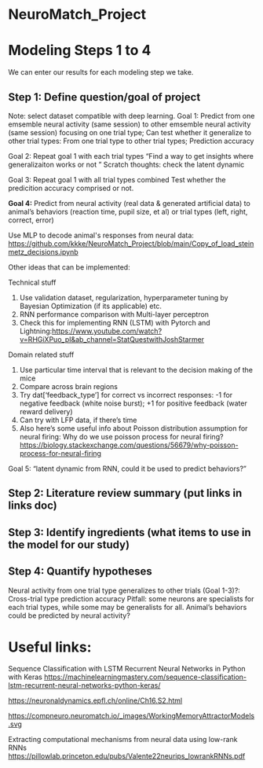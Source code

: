 # NeuroMatch_Project
# Modeling Steps 1 to 4

We can enter our results for each modeling step we take.

## Step 1: Define question/goal of project
Note: select dataset compatible with deep learning.
 Goal 1: Predict from one emsemble neural activity (same session) to other emsemble neural activity (same session) focusing on one trial type;
Can test whether it generalize to other trial types: From one trial type to other trial types; 
Prediction accuracy

 Goal 2: Repeat goal 1 with each trial types
“Find a way to get insights where generalizaiton works or not ”
Scratch thoughts: check the latent dynamic


 Goal 3: Repeat goal 1 with all trial types combined
Test whether the predicition accuracy comprised or not.

__Goal 4:__ Predict from neural activity (real data & generated artificial data) to animal’s behaviors (reaction time, pupil size, et al) or trial types (left, right, correct, error)

Use MLP to decode animal's responses from neural data: https://github.com/kkke/NeuroMatch_Project/blob/main/Copy_of_load_steinmetz_decisions.ipynb

Other ideas that can be implemented: 

Technical stuff 
1) Use validation dataset, regularization, hyperparameter tuning by Bayesian Optimization (if its applicable) etc. 
2) RNN performance comparison with Multi-layer perceptron 
3) Check this for implementing RNN (LSTM) with Pytorch and Lightning:https://www.youtube.com/watch?v=RHGiXPuo_pI&ab_channel=StatQuestwithJoshStarmer 

Domain related stuff
1) Use particular time interval that is relevant to the decision making of the mice
2) Compare across brain regions
3) Try dat[‘feedback_type’] for correct vs incorrect responses: -1 for negative feedback (white noise burst); +1 for positive feedback (water reward delivery)
4) Can try with LFP data, if there’s time
5) Also here’s some useful info about Poisson distribution assumption for neural firing: Why do we use poisson process for neural firing? https://biology.stackexchange.com/questions/56679/why-poisson-process-for-neural-firing


Goal 5: “latent dynamic from RNN, could it be used to predict behaviors?”

## Step 2: Literature review summary (put links in links doc)


## Step 3: Identify ingredients (what items to use in the model for our study)


## Step 4: Quantify hypotheses

Neural activity from one trial type generalizes to other trials (Goal 1-3)?: 
Cross-trial type prediction accuracy
Pitfall: some neurons are specialists for each trial types, while some may be generalists for all. 
Animal’s behaviors could be predicted by neural activity?


# Useful links:
Sequence Classification with LSTM Recurrent Neural Networks in Python with Keras
https://machinelearningmastery.com/sequence-classification-lstm-recurrent-neural-networks-python-keras/

https://neuronaldynamics.epfl.ch/online/Ch16.S2.html

https://compneuro.neuromatch.io/_images/WorkingMemoryAttractorModels.svg

Extracting computational mechanisms from neural data using low-rank RNNs
https://pillowlab.princeton.edu/pubs/Valente22neurips_lowrankRNNs.pdf
